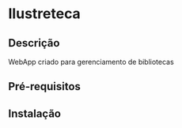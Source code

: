 # Ilustreteca

## Descrição
WebApp criado para gerenciamento de bibliotecas


## Pré-requisitos


## Instalação
